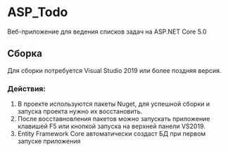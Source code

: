 # ASP_Todo
Веб-приложение для ведения списков задач на ASP.NET Core  5.0
## Сборка
Для сборки потребуется Visual Studio 2019 или более поздняя версия.  
### Действия:  
1. В проекте используются пакеты Nuget, для успешной сборки и запуска проекта нужно их восстановить. 
2. После восставновления пакетов можно запускать приложение клавишей F5 или кнопкой запуска на верхней панели VS2019. 
3. Entity Framework Core автоматически создаст БД при первом запуске приложения
